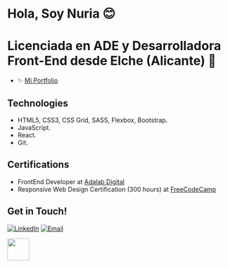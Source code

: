 # Hola, Soy Nuria 😊

# Licenciada en ADE y Desarrolladora Front-End desde Elche (Alicante) 🌴
* ✨ <a href="https://nuriadiazcandela.github.io/Portfolio/" target="_blank"> Mi Portfolio </a>

## Technologies	
* HTML5, CSS3, CSS Grid, SASS, Flexbox, Bootstrap.
* JavaScript. 
* React.
* Git.

## Certifications
* FrontEnd Developer at <a href="https://adalab.es/" target="_blank"> Adalab Digital</a>
* Responsive Web Design Certification (300 hours) at <a href="https://www.freecodecamp.org/" target="_blank"> FreeCodeCamp</a>

## Get in Touch!	

<a href="https://www.linkedin.com/in/nuriadiazcandela/" target="_blank"><img alt="LinkedIn" src="https://img.shields.io/badge/-Linkedin-blue?logo=linkedin&logoColor=white"></a>&nbsp;<a href="mailto:nuriadiazcandela@gmail.com" target="_blank"><img alt="Email" src="https://img.shields.io/badge/-Email-red?logo=gmail&logoColor=white"></a>&nbsp;


<img src="https://media.giphy.com/media/l0HlNHAeMZPIp5peg/giphy.gif" width="50px">
